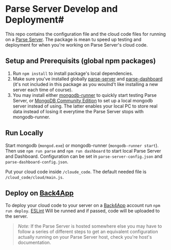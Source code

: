 # Parse Server Develop and Deployment#

This repo contains the configuration file and the cloud code files for running on a [Parse Server](https://docs.parseplatform.org/parse-server/guide/).
The package is mean tu speed up testing and deployment for when you're working on Parse Server's cloud code.

## Setup and Prerequisits (global npm packages) ##

1. Run `npm install` to install package's local dependencies.
2. Make sure you've installed globally [parse-server](https://www.npmjs.com/package/parse-server) and [parse-dashboard](https://www.npmjs.com/package/parse-dashboard) (it's not included in this package as you woulnd't like installing a new server each time of course).
3. You may install either [mongodb-runner](https://www.npmjs.com/package/mongodb-runner) to quickly start testing Parse Server, or [MongoDB Community Edition](https://docs.mongodb.com/manual/tutorial/install-mongodb-on-windows/) to set up a local mongodb server instead of using. The latter enables your local PC to store real data instead of losing it everytime the Parse Server stops with mongodb-runner.

## Run Locally ##

Start mongodb (`mongod.exe`) or mongodb-runner (`mongodb-runner start`). Then use `npm run parse` and `npm run dashboard` to start local Parse Server and Dashboard. Configuration can be set in `parse-server-config.json` and `parse-dashboard-config.json`. 

Put your cloud code inside `/cloude_code`. The default needed file is `/cloud_code/cloud/main.js`.

## Deploy on [Back4App](https://back4app.com) ##

To deploy your cloud code to your server on a [Back4App](https://back4app.com) account run `npm run deploy`. [ESLint](https://eslint.org) Will be runned and if passed, code will be uploaded to the server.

>*Note:* If the Parse Server is hosted somewhere else you may have to follow a series of different steps to get an equivalent configuration actually running
on your Parse Server host, check you're host's documentation.
